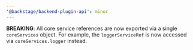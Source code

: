 ```yaml
---
'@backstage/backend-plugin-api': minor
---
```


**BREAKING**: All core service references are now exported via a single `coreServices` object. For example, the `loggerServiceRef` is now accessed via `coreServices.logger` instead.
